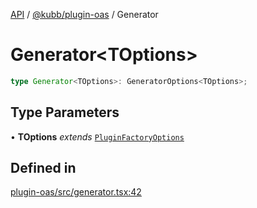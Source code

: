 [API](../../../packages.md) / [@kubb/plugin-oas](../index.md) / Generator

# Generator\<TOptions\>

```ts
type Generator<TOptions>: GeneratorOptions<TOptions>;
```

## Type Parameters

• **TOptions** *extends* [`PluginFactoryOptions`](../../core/type-aliases/PluginFactoryOptions.md)

## Defined in

[plugin-oas/src/generator.tsx:42](https://github.com/kubb-project/kubb/blob/dcebbafbee668a7722775212bce85eec29e39573/packages/plugin-oas/src/generator.tsx#L42)
